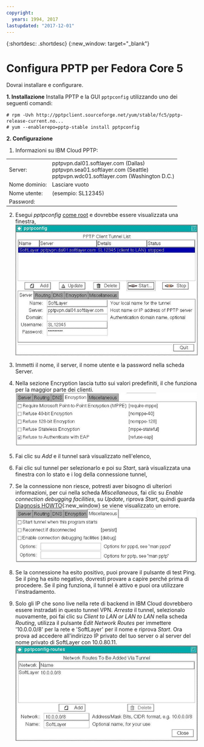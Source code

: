 ```yaml
---
copyright:
  years: 1994, 2017
lastupdated: "2017-12-01"
---
```


{:shortdesc: .shortdesc}
{:new_window: target="_blank"}

# Configura PPTP per Fedora Core 5

Dovrai installare e configurare.

**1. Installazione**
Installa PPTP e la GUI `pptpconfig` utilizzando uno dei seguenti comandi:
```
# rpm -Uvh http://pptpclient.sourceforge.net/yum/stable/fc5/pptp-release-current.no...
# yum --enablerepo=pptp-stable install pptpconfig
```

**2. Configurazione**

1. Informazioni su IBM Cloud PPTP:
<table><tr><td>Server:</td><td>pptpvpn.dal01.softlayer.com (Dallas)<br/>pptpvpn.sea01.softlayer.com (Seattle)<br/>pptpvpn.wdc01.softlayer.com (Washington D.C.)</td></tr><tr><td>Nome dominio:</td><td>Lasciare vuoto</td></tr><tr><td>Nome utente:</td><td>(esempio: SL12345)</td></tr><tr><td>Password:</td><td>&nbsp;</td></tr></table>

2. Esegui *pptpconfig* <span style="text-decoration: underline">come root</span> e dovrebbe essere visualizzata una finestra,<br/>
![Figura 1](images/ss1.jpeg)

3. Immetti il nome, il server, il nome utente e la password nella scheda Server.

4. Nella sezione Encryption lascia tutto sui valori predefiniti, il che funziona per la maggior parte dei clienti.<br/>
![Figura 2](images/ss2.jpeg)

5. Fai clic su *Add* e il tunnel sarà visualizzato nell'elenco,

6. Fai clic sul tunnel per selezionarlo e poi su *Start*, sarà visualizzata una finestra con lo stato e i log della connessione tunnel,

7. Se la connessione non riesce, potresti aver bisogno di ulteriori informazioni, per cui nella scheda *Miscellaneous*, fai clic su *Enable connection debugging facilities*, su *Update*, riprova *Start*, quindi guarda [Diagnosis HOWTO](http://pptpclient.sourceforge.net/howto-diagnosis.phtml){:new_window} se viene visualizzato un errore.<br/>
![Figura 3](images/ss3.jpeg)

8. Se la connessione ha esito positivo, puoi provare il pulsante di test Ping. Se il ping ha esito negativo, dovresti provare a capire perché prima di procedere. Se il ping funziona, il tunnel è attivo e puoi ora utilizzare l'instradamento.

9. Solo gli IP che sono live nella rete di backend in IBM Cloud dovrebbero essere instradati in questo tunnel VPN.  *Arresta* il tunnel, selezionalo nuovamente, poi fai clic su *Client to LAN or LAN to LAN* nella scheda *Routing*, utilizza il pulsante *Edit Network Routes* per immettere '10.0.0.0/8' per la rete e 'SoftLayer' per il nome e riprova *Start*. Ora prova ad accedere all'indirizzo IP privato del tuo server o al server del nome privato di SoftLayer con 10.0.80.11.<br/>
![Figura 4](images/ss4.jpeg)
